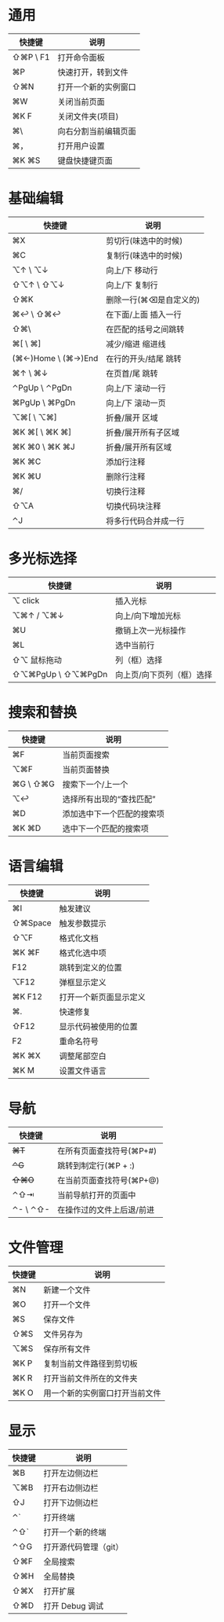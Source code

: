 # 通用

| 快捷键   | 说明                 |
| -------- | -------------------- |
| ⇧⌘P \ F1 | 打开命令面板         |
| ⌘P       | 快速打开，转到文件   |
| ⇧⌘N      | 打开一个新的实例窗口 |
| ⌘W       | 关闭当前页面         |
| ⌘K F     | 关闭文件夹(项目)     |
| ⌘\       | 向右分割当前编辑页面 |
| ⌘，      | 打开用户设置         |
| ⌘K ⌘S    | 键盘快捷键页面       |



# 基础编辑

| 快捷键               | 说明                   |
| -------------------- | ---------------------- |
| ⌘X                   | 剪切行(味选中的时候)   |
| ⌘C                   | 复制行(味选中的时候)   |
| ⌥↑  \  ⌥↓            | 向上/下 移动行         |
| ⇧⌥↑  \  ⇧⌥↓          | 向上/下 复制行         |
| ⇧⌘K                  | 删除一行(⌘⌫是自定义的) |
| ⌘↩︎  \  ⇧⌘↩︎           | 在下面/上面 插入一行   |
| ⇧⌘\                  | 在匹配的括号之间跳转   |
| ⌘[  \  ⌘]            | 减少/缩进 缩进线       |
| (⌘←)Home  \  (⌘→)End | 在行的开头/结尾 跳转   |
| ⌘↑  \  ⌘↓            | 在页首/尾 跳转         |
| ⌃PgUp  \  ⌃PgDn      | 向上/下 滚动一行       |
| ⌘PgUp  \  ⌘PgDn      | 向上/下 滚动一页       |
| ⌥⌘[  \  ⌥⌘]          | 折叠/展开 区域         |
| ⌘K ⌘[  \  ⌘K ⌘]      | 折叠/展开所有子区域    |
| ⌘K ⌘0  \  ⌘K ⌘J      | 折叠/展开所有区域      |
| ⌘K ⌘C                | 添加行注释             |
| ⌘K ⌘U                | 删除行注释             |
| ⌘/                   | 切换行注释             |
| ⇧⌥A                  | 切换代码块注释         |
| ⌃J                   | 将多行代码合并成一行   |



# 多光标选择

| 快捷键              | 说明                      |
| ------------------- | ------------------------- |
| ⌥ click             | 插入光标                  |
| ⌥⌘↑  /  ⌥⌘↓         | 向上/向下增加光标         |
| ⌘U                  | 撤销上次一光标操作        |
| ⌘L                  | 选中当前行                |
| ⇧⌥ 鼠标拖动         | 列（框）选择              |
| ⇧⌥⌘PgUp  \  ⇧⌥⌘PgDn | 向上页/向下页列（框）选择 |



# 搜索和替换

| 快捷键     | 说明                       |
| ---------- | -------------------------- |
| ⌘F         | 当前页面搜索               |
| ⌥⌘F        | 当前页面替换               |
| ⌘G  \  ⇧⌘G | 搜索下一个/上一个          |
| ⌥↩︎         | 选择所有出现的“查找匹配”   |
| ⌘D         | 添加选中下一个匹配的搜索项 |
| ⌘K ⌘D      | 选中下一个匹配的搜索项     |



# 语言编辑

| 快捷键  | 说明                   |
| ------- | ---------------------- |
| ⌘I      | 触发建议               |
| ⇧⌘Space | 触发参数提示           |
| ⇧⌥F     | 格式化文档             |
| ⌘K ⌘F   | 格式化选中项           |
| F12     | 跳转到定义的位置       |
| ⌥F12    | 弹框显示定义           |
| ⌘K F12  | 打开一个新页面显示定义 |
| ⌘.      | 快速修复               |
| ⇧F12    | 显示代码被使用的位置   |
| F2      | 重命名符号             |
| ⌘K ⌘X   | 调整尾部空白           |
| ⌘K M    | 设置文件语言           |



# 导航

| 快捷键     | 说明                      |
| ---------- | ------------------------- |
| ~~⌘T~~     | 在所有页面查找符号(⌘P+#)  |
| ~~⌃G~~     | 跳转到制定行(⌘P + :)      |
| ~~⇧⌘O~~    | 在当前页面查找符号(⌘P+@)  |
| ⌃⇧⇥        | 当前导航打开的页面中      |
| ⌃-  \  ⌃⇧- | 在操作过的文件上后退/前进 |



# 文件管理

| 快捷键 | 说明                           |
| ------ | ------------------------------ |
| ⌘N     | 新建一个文件                   |
| ⌘O     | 打开一个文件                   |
| ⌘S     | 保存文件                       |
| ⇧⌘S    | 文件另存为                     |
| ⌥⌘S    | 保存所有文件                   |
| ⌘K P   | 复制当前文件路径到剪切板       |
| ⌘K R   | 打开当前文件所在的文件夹       |
| ⌘K O   | 用一个新的实例窗口打开当前文件 |



# 显示

| 快捷键 | 说明                  |
| ------ | --------------------- |
| ⌘B     | 打开左边侧边栏        |
| ⌥⌘B    | 打开右边侧边栏        |
| ⇧J     | 打开下边侧边栏        |
| ⌃`     | 打开终端              |
| ⌃⇧`    | 打开一个新的终端      |
| ⌃⇧G    | 打开源代码管理（git） |
| ⇧⌘F    | 全局搜索              |
| ⇧⌘H    | 全局替换              |
| ⇧⌘X    | 打开扩展              |
| ⇧⌘D    | 打开 Debug 调试       |

